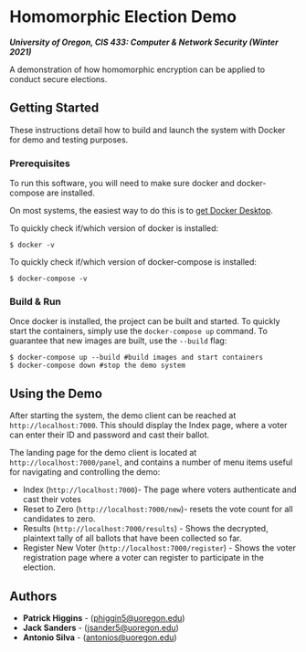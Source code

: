 # Homomorphic Election Demo
___University of Oregon, CIS 433: Computer & Network Security (Winter 2021)___

A demonstration of how homomorphic encryption can be applied to conduct secure elections.

## Getting Started
These instructions detail how to build and launch the system with Docker for demo and testing purposes.

### Prerequisites
To run this software, you will need to make sure docker and docker-compose are installed.

On most systems, the easiest way to do this is to [get Docker Desktop](https://docs.docker.com/get-docker/).

To quickly check if/which version of docker is installed:
```
$ docker -v
```

To quickly check if/which version of docker-compose is installed:
```
$ docker-compose -v
```

### Build & Run
Once docker is installed, the project can be built and started. To quickly start the containers, simply use the `docker-compose up` command. To guarantee that new images are built, use the `--build` flag:

```
$ docker-compose up --build #build images and start containers
$ docker-compose down #stop the demo system
```

## Using the Demo
After starting the system, the demo client can be reached at `http://localhost:7000`. This should display the Index page, where a voter can enter their ID and password and cast their ballot.

The landing page for the demo client is located at `http://localhost:7000/panel`, and contains a number of menu items useful for navigating and controlling the demo:
- Index (`http://localhost:7000`)- The page where voters authenticate and cast their votes
- Reset to Zero (`http://localhost:7000/new`)- resets the vote count for all candidates to zero.
- Results (`http://localhost:7000/results`) - Shows the decrypted, plaintext tally of all ballots that have been collected so far.
- Register New Voter (`http://localhost:7000/register`) - Shows the voter registration page where a voter can register to participate in the election.

## Authors
* **Patrick Higgins** -  ([phiggin5@uoregon.edu](phiggin5@uoregon.edu))
* **Jack Sanders** -  ([jsander5@uoregon.edu](jsander5@uoregon.edu))
* **Antonio Silva** -  ([antonios@uoregon.edu](antonios@uoregon.edu))
